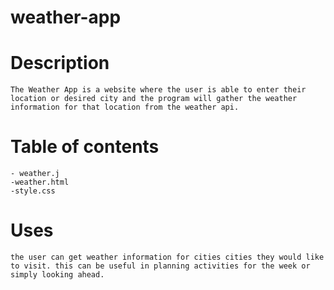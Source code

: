 # weather-app

# Description
    The Weather App is a website where the user is able to enter their location or desired city and the program will gather the weather information for that location from the weather api. 

# Table of contents 
    - weather.j 
    -weather.html
    -style.css

# Uses 
    the user can get weather information for cities cities they would like to visit. this can be useful in planning activities for the week or simply looking ahead. 


